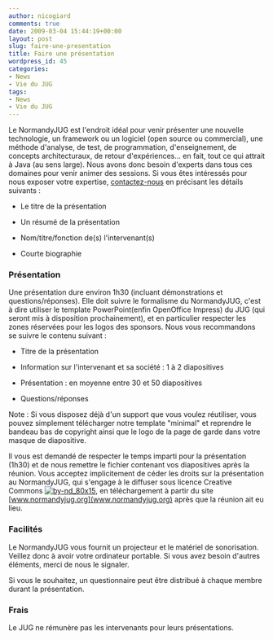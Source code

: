 ```yaml
---
author: nicogiard
comments: true
date: 2009-03-04 15:44:19+00:00
layout: post
slug: faire-une-presentation
title: Faire une présentation
wordpress_id: 45
categories:
- News
- Vie du JUG
tags:
- News
- Vie du JUG
---
```


Le NormandyJUG est l'endroit idéal pour venir présenter une nouvelle technologie, un framework ou un logiciel (open source ou commercial), une méthode d'analyse, de test, de programmation, d'enseignement, de concepts architecturaux, de retour d'expériences… en fait, tout ce qui attrait à Java (au sens large). Nous avons donc besoin d'experts dans tous ces domaines pour venir animer des sessions. Si vous êtes intéressés pour nous exposer votre expertise, [contactez-nous](mailto:normandyjug@googlegroups.com) en précisant les détails suivants :
    




  * Le titre de la présentation


  * Un résumé de la présentation


  * Nom/titre/fonction de(s) l'intervenant(s)


  * Courte biographie


  



### Présentation


Une présentation dure environ 1h30 (incluant démonstrations et questions/réponses). Elle doit suivre le formalisme du NormandyJUG, c'est à dire utiliser le template PowerPoint(enfin OpenOffice Impress) du JUG (qui seront mis à disposition prochainement), et en particulier respecter les zones réservées pour les logos des sponsors. Nous vous recommandons se suivre le contenu suivant :
    




  * Titre de la présentation


  * Information sur l'intervenant et sa société : 1 à 2 diapositives


  * Présentation : en moyenne entre 30 et 50 diapositives


  * Questions/réponses


Note : Si vous disposez déjà d'un support que vous voulez réutiliser, vous pouvez simplement télécharger notre template "minimal" et reprendre le bandeau bas de copyright ainsi que le logo de la page de garde dans votre masque de diapositive.

Il vous est demandé de respecter le temps imparti pour la présentation (1h30) et de nous remettre le fichier contenant vos diapositives après la réunion. Vous acceptez implicitement de céder les droits sur la présentation au NormandyJUG, qui s'engage à le diffuser sous licence Creative Commons [![by-nd_80x15](http://www.normandyjug.org/wp-content/uploads/2009/12/by-nd_80x15.png)](http://creativecommons.org/licenses/by-nd/2.0/fr/), en téléchargement à partir du site [www.normandyjug.org](www.normandyjug.org) après que la réunion ait eu lieu.
  



### Facilités


Le NormandyJUG vous fournit un projecteur et le matériel de sonorisation. Veillez donc à avoir votre ordinateur portable. Si vous avez besoin d'autres éléments, merci de nous le signaler.

Si vous le souhaitez, un questionnaire peut être distribué à chaque membre durant la présentation.
  



### Frais


Le JUG ne rémunère pas les intervenants pour leurs présentations.

